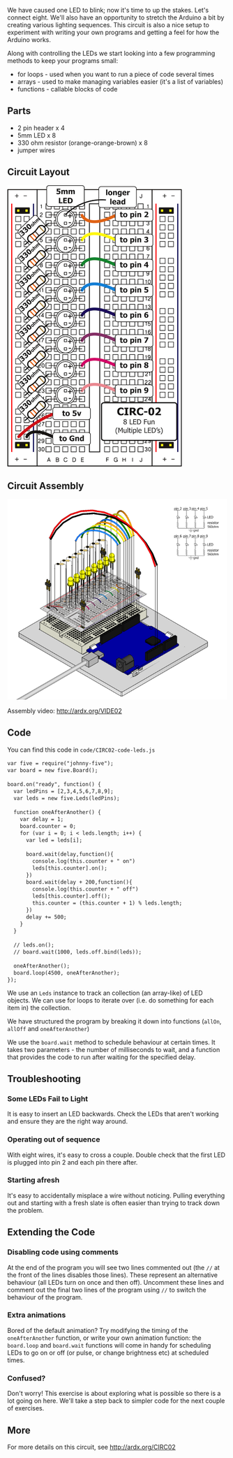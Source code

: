 We have caused one LED to blink; now it's time to up the
stakes. Let's connect eight. We'll also have an opportunity to
stretch the Arduino a bit by creating various lighting
sequences. This circuit is also a nice setup to experiment with
writing your own programs and getting a feel for how the Arduino works.

Along with controlling the LEDs we start looking into a few  programming methods to keep your programs small:

 * for loops - used when you want to run a piece of code several times
 * arrays - used to make managing variables easier (it's a list of variables)
 * functions - callable blocks of code


<a id="parts"></a>
## Parts

* 2 pin header x 4
* 5mm LED x 8
* 330 ohm resistor (orange-orange-brown) x 8
* jumper wires

<a id="circuit"></a>
## Circuit Layout
[<img style="max-width:400px" src="../../images/circ/CIRC02-sheet-small.png" alt="Circuit Layout"/>](../../images/circ/CIRC02-sheet.png)

<a id="assembly"></a>
## Circuit Assembly
![Assembly Diagram](../../images/assembly/CIRC-02-3dexploded.png "Assembly Diagram")

Assembly video: http://ardx.org/VIDE02

<a id="code"></a>
## Code

You can find this code in `code/CIRC02-code-leds.js`

	var five = require("johnny-five");
	var board = new five.Board();

	board.on("ready", function() {
	  var ledPins = [2,3,4,5,6,7,8,9];
	  var leds = new five.Leds(ledPins);

	  function oneAfterAnother() {
	    var delay = 1;
	    board.counter = 0;
	    for (var i = 0; i < leds.length; i++) {
	      var led = leds[i];

	      board.wait(delay,function(){
	        console.log(this.counter + " on")
	        leds[this.counter].on();
	      })
	      board.wait(delay + 200,function(){
	        console.log(this.counter + " off")
	        leds[this.counter].off();
	        this.counter = (this.counter + 1) % leds.length;
	      })
	      delay += 500;
	    }
	  }

	  // leds.on();
	  // board.wait(1000, leds.off.bind(leds));

	  oneAfterAnother();
	  board.loop(4500, oneAfterAnother);
	});



We use an `Leds` instance to track an collection (an array-like) of LED objects. We can use for loops to iterate over (i.e. do something for each item in) the collection.

We have structured the program by breaking it down into functions (`allOn`, `allOff` and `oneAfterAnother`)

We use the `board.wait` method to schedule behaviour at certain times. It takes two parameters - the number of milliseconds to wait, and a function that provides the code to run after waiting for the specified delay.

<a id="troubleshooting"></a>
## Troubleshooting

### Some LEDs Fail to Light
It is easy to insert an LED backwards. Check the LEDs that aren't working and ensure they are the right way around.

###  Operating out of sequence
With eight wires, it's easy to cross a couple. Double check that the first LED is plugged into pin 2 and each pin there after.

### Starting afresh
It's easy to accidentally misplace a wire without noticing. Pulling everything out and starting with a fresh slate is often easier than trying to track down the problem.

<a id="extending"></a>
## Extending the Code

### Disabling code using comments
At the end of the program you will see two lines commented out (the `//` at the front of the lines disables those lines). These represent an alternative behaviour (all LEDs turn on once and then off). Uncomment these lines and comment out the final two lines of the program using `//` to switch the behaviour of the program.

### Extra animations
Bored of the default animation? Try modifying the timing of the `oneAfterAnother` function, or write your own animation function: the `board.loop` and `board.wait` functions will come in handy for scheduling LEDs to go on or off (or pulse, or change brightness etc) at scheduled times.

### Confused?
Don't worry! This exercise is about exploring what is possible so there is a lot going on here. We'll take a step back to simpler code for the next couple of exercises.

<a id="more"></a>
## More

For more details on this circuit, see http://ardx.org/CIRC02
